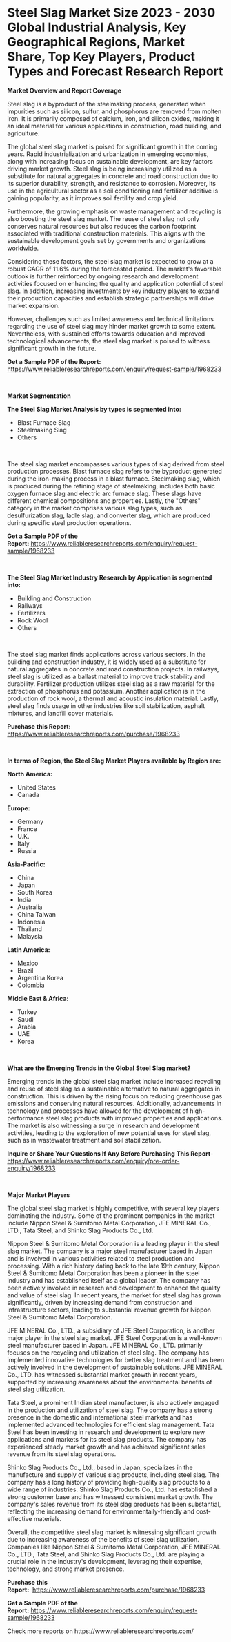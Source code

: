 <p><h1>Steel Slag Market Size 2023 - 2030 Global Industrial Analysis, Key Geographical Regions, Market Share, Top Key Players, Product Types and Forecast Research Report</h1></p><p><strong>Market Overview and Report Coverage</strong></p>
<p><p>Steel slag is a byproduct of the steelmaking process, generated when impurities such as silicon, sulfur, and phosphorus are removed from molten iron. It is primarily composed of calcium, iron, and silicon oxides, making it an ideal material for various applications in construction, road building, and agriculture.</p><p>The global steel slag market is poised for significant growth in the coming years. Rapid industrialization and urbanization in emerging economies, along with increasing focus on sustainable development, are key factors driving market growth. Steel slag is being increasingly utilized as a substitute for natural aggregates in concrete and road construction due to its superior durability, strength, and resistance to corrosion. Moreover, its use in the agricultural sector as a soil conditioning and fertilizer additive is gaining popularity, as it improves soil fertility and crop yield.</p><p>Furthermore, the growing emphasis on waste management and recycling is also boosting the steel slag market. The reuse of steel slag not only conserves natural resources but also reduces the carbon footprint associated with traditional construction materials. This aligns with the sustainable development goals set by governments and organizations worldwide.</p><p>Considering these factors, the steel slag market is expected to grow at a robust CAGR of 11.6% during the forecasted period. The market's favorable outlook is further reinforced by ongoing research and development activities focused on enhancing the quality and application potential of steel slag. In addition, increasing investments by key industry players to expand their production capacities and establish strategic partnerships will drive market expansion.</p><p>However, challenges such as limited awareness and technical limitations regarding the use of steel slag may hinder market growth to some extent. Nevertheless, with sustained efforts towards education and improved technological advancements, the steel slag market is poised to witness significant growth in the future.</p></p>
<p><strong>Get a Sample PDF of the Report:</strong> <a href="https://www.reliableresearchreports.com/enquiry/request-sample/1968233">https://www.reliableresearchreports.com/enquiry/request-sample/1968233</a></p>
<p>&nbsp;</p>
<p><strong>Market Segmentation</strong></p>
<p><strong>The Steel Slag Market Analysis by types is segmented into:</strong></p>
<p><ul><li>Blast Furnace Slag</li><li>Steelmaking Slag</li><li>Others</li></ul></p>
<p>&nbsp;</p>
<p><p>The steel slag market encompasses various types of slag derived from steel production processes. Blast furnace slag refers to the byproduct generated during the iron-making process in a blast furnace. Steelmaking slag, which is produced during the refining stage of steelmaking, includes both basic oxygen furnace slag and electric arc furnace slag. These slags have different chemical compositions and properties. Lastly, the "Others" category in the market comprises various slag types, such as desulfurization slag, ladle slag, and converter slag, which are produced during specific steel production operations.</p></p>
<p><strong>Get a Sample PDF of the Report:</strong>&nbsp;<a href="https://www.reliableresearchreports.com/enquiry/request-sample/1968233">https://www.reliableresearchreports.com/enquiry/request-sample/1968233</a></p>
<p>&nbsp;</p>
<p><strong>The Steel Slag Market Industry Research by Application is segmented into:</strong></p>
<p><ul><li>Building and Construction</li><li>Railways</li><li>Fertilizers</li><li>Rock Wool</li><li>Others</li></ul></p>
<p>&nbsp;</p>
<p><p>The steel slag market finds applications across various sectors. In the building and construction industry, it is widely used as a substitute for natural aggregates in concrete and road construction projects. In railways, steel slag is utilized as a ballast material to improve track stability and durability. Fertilizer production utilizes steel slag as a raw material for the extraction of phosphorus and potassium. Another application is in the production of rock wool, a thermal and acoustic insulation material. Lastly, steel slag finds usage in other industries like soil stabilization, asphalt mixtures, and landfill cover materials.</p></p>
<p><strong>Purchase this Report:</strong>&nbsp; <a href="https://www.reliableresearchreports.com/purchase/1968233">https://www.reliableresearchreports.com/purchase/1968233</a></p>
<p>&nbsp;</p>
<p><strong>In terms of Region, the Steel Slag Market Players available by Region are:</strong></p>
<p>
    <p> <strong> North America: </strong>
        <ul>
            <li>United States</li>
            <li>Canada</li>
        </ul>
        </p> 
    <p> <strong> Europe: </strong>
        <ul>
            <li>Germany</li>
            <li>France</li>
            <li>U.K.</li>
            <li>Italy</li>
            <li>Russia</li>
        </ul>
        </p> 
    <p> <strong> Asia-Pacific: </strong>
        <ul>
            <li>China</li>
            <li>Japan</li>
            <li>South Korea</li>
            <li>India</li>
            <li>Australia</li>
            <li>China Taiwan</li>
            <li>Indonesia</li>
            <li>Thailand</li>
            <li>Malaysia</li>
        </ul>
        </p> 
    <p> <strong> Latin America: </strong>
        <ul>
            <li>Mexico</li>
            <li>Brazil</li>
            <li>Argentina Korea</li>
            <li>Colombia</li>
        </ul>
        </p> 
    <p> <strong> Middle East & Africa: </strong>
        <ul>
            <li>Turkey</li>
            <li>Saudi</li>
            <li>Arabia</li>
            <li>UAE</li>
            <li>Korea</li>
        </ul>
    </p>
    </p>
<p>&nbsp;</p>
<p><strong>What are the Emerging Trends in the Global Steel Slag market?</strong></p>
<p><p>Emerging trends in the global steel slag market include increased recycling and reuse of steel slag as a sustainable alternative to natural aggregates in construction. This is driven by the rising focus on reducing greenhouse gas emissions and conserving natural resources. Additionally, advancements in technology and processes have allowed for the development of high-performance steel slag products with improved properties and applications. The market is also witnessing a surge in research and development activities, leading to the exploration of new potential uses for steel slag, such as in wastewater treatment and soil stabilization.</p></p>
<p><strong>Inquire or Share Your Questions If Any Before Purchasing This Report</strong>- <a href="https://www.reliableresearchreports.com/enquiry/pre-order-enquiry/1968233">https://www.reliableresearchreports.com/enquiry/pre-order-enquiry/1968233</a></p>
<p>&nbsp;</p>
<p><strong>Major Market Players</strong></p>
<p><p>The global steel slag market is highly competitive, with several key players dominating the industry. Some of the prominent companies in the market include Nippon Steel & Sumitomo Metal Corporation, JFE MINERAL Co., LTD., Tata Steel, and Shinko Slag Products Co., Ltd.</p><p>Nippon Steel & Sumitomo Metal Corporation is a leading player in the steel slag market. The company is a major steel manufacturer based in Japan and is involved in various activities related to steel production and processing. With a rich history dating back to the late 19th century, Nippon Steel & Sumitomo Metal Corporation has been a pioneer in the steel industry and has established itself as a global leader. The company has been actively involved in research and development to enhance the quality and value of steel slag. In recent years, the market for steel slag has grown significantly, driven by increasing demand from construction and infrastructure sectors, leading to substantial revenue growth for Nippon Steel & Sumitomo Metal Corporation.</p><p>JFE MINERAL Co., LTD., a subsidiary of JFE Steel Corporation, is another major player in the steel slag market. JFE Steel Corporation is a well-known steel manufacturer based in Japan. JFE MINERAL Co., LTD. primarily focuses on the recycling and utilization of steel slag. The company has implemented innovative technologies for better slag treatment and has been actively involved in the development of sustainable solutions. JFE MINERAL Co., LTD. has witnessed substantial market growth in recent years, supported by increasing awareness about the environmental benefits of steel slag utilization.</p><p>Tata Steel, a prominent Indian steel manufacturer, is also actively engaged in the production and utilization of steel slag. The company has a strong presence in the domestic and international steel markets and has implemented advanced technologies for efficient slag management. Tata Steel has been investing in research and development to explore new applications and markets for its steel slag products. The company has experienced steady market growth and has achieved significant sales revenue from its steel slag operations.</p><p>Shinko Slag Products Co., Ltd., based in Japan, specializes in the manufacture and supply of various slag products, including steel slag. The company has a long history of providing high-quality slag products to a wide range of industries. Shinko Slag Products Co., Ltd. has established a strong customer base and has witnessed consistent market growth. The company's sales revenue from its steel slag products has been substantial, reflecting the increasing demand for environmentally-friendly and cost-effective materials.</p><p>Overall, the competitive steel slag market is witnessing significant growth due to increasing awareness of the benefits of steel slag utilization. Companies like Nippon Steel & Sumitomo Metal Corporation, JFE MINERAL Co., LTD., Tata Steel, and Shinko Slag Products Co., Ltd. are playing a crucial role in the industry's development, leveraging their expertise, technology, and strong market presence.</p></p>
<p><strong>Purchase this Report:</strong>&nbsp;&nbsp;<a href="https://www.reliableresearchreports.com/purchase/1968233">https://www.reliableresearchreports.com/purchase/1968233</a></p>
<p></p>
<p><strong>Get a Sample PDF of the Report:</strong>&nbsp;<a href="https://www.reliableresearchreports.com/enquiry/request-sample/1968233">https://www.reliableresearchreports.com/enquiry/request-sample/1968233</a></p>
<p>Check more reports on https://www.reliableresearchreports.com/</p>